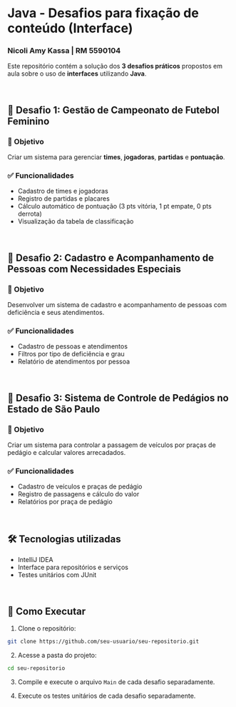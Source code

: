 # Java - Desafios para fixação de conteúdo (Interface)

### Nicoli Amy Kassa | RM 5590104

Este repositório contém a solução dos **3 desafios práticos** propostos em aula sobre o uso de **interfaces** utilizando **Java**.  

<br>

## 📌 Desafio 1: Gestão de Campeonato de Futebol Feminino

### 🎯 Objetivo
Criar um sistema para gerenciar **times**, **jogadoras**, **partidas** e **pontuação**.

### ✅ Funcionalidades
- Cadastro de times e jogadoras
- Registro de partidas e placares
- Cálculo automático de pontuação (3 pts vitória, 1 pt empate, 0 pts derrota)
- Visualização da tabela de classificação

<br>

## 📌 Desafio 2: Cadastro e Acompanhamento de Pessoas com Necessidades Especiais

### 🎯 Objetivo
Desenvolver um sistema de cadastro e acompanhamento de pessoas com deficiência e seus atendimentos.

### ✅ Funcionalidades
- Cadastro de pessoas e atendimentos
- Filtros por tipo de deficiência e grau
- Relatório de atendimentos por pessoa

<br>

## 📌 Desafio 3: Sistema de Controle de Pedágios no Estado de São Paulo

### 🎯 Objetivo
Criar um sistema para controlar a passagem de veículos por praças de pedágio e calcular valores arrecadados.

### ✅ Funcionalidades
- Cadastro de veículos e praças de pedágio
- Registro de passagens e cálculo do valor
- Relatórios por praça de pedágio

<br>

## 🛠️ Tecnologias utilizadas
- IntelliJ IDEA
- Interface para repositórios e serviços
- Testes unitários com JUnit

<br>

## 🚀 Como Executar

1. Clone o repositório:
```bash
git clone https://github.com/seu-usuario/seu-repositorio.git
```

2. Acesse a pasta do projeto:

```bash
cd seu-repositorio
```

3. Compile e execute o arquivo ```Main``` de cada desafio separadamente. 

4. Execute os testes unitários de cada desafio separadamente.

